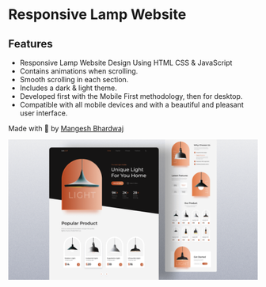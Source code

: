 # Responsive Lamp Website

## Features

- Responsive Lamp Website Design Using HTML CSS & JavaScript
- Contains animations when scrolling.
- Smooth scrolling in each section.
- Includes a dark & light theme.
- Developed first with the Mobile First methodology, then for desktop.
- Compatible with all mobile devices and with a beautiful and pleasant user interface.

Made with 💖 by [Mangesh Bhardwaj](https://mangesh636.github.io)

![preview img](./preview.png)
